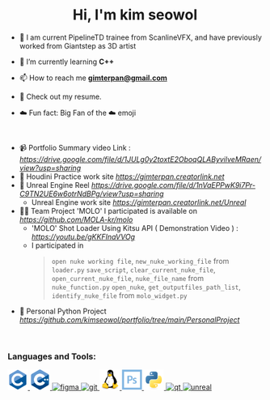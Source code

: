 <h1 align="center">Hi, I'm kim seowol</h1>

- 🔭 I am current PipelineTD trainee from ScanlineVFX, and have previously worked from Giantstep as 3D artist

- 🧐 I’m currently learning **C++**

- 📫 How to reach me **gimterpan@gmail.com**

- 📙 Check out my resume.

- ☁️ Fun fact: Big Fan of the ☁️ emoji

<br>
</p>

- 📹 Portfolio Summary video Link : *https://drive.google.com/file/d/1JULg0y2toxtE2OboqQLAByvilveMRaen/view?usp=sharing*
- 📝 Houdini Practice work site *https://gimterpan.creatorlink.net*
- 📝 Unreal Engine Reel *https://drive.google.com/file/d/1nVaEPPwK9i7Pr-C9TN2UE6w6otrNdBPg/view?usp=sharing*
  - Unreal Engine work site *https://gimterpan.creatorlink.net/Unreal*
- 👨‍💻 Team Project 'MOLO' I participated is available on *https://github.com/MOLA-kr/molo*
  - 'MOLO' Shot Loader Using Kitsu API ( Demonstration Video ) : *https://youtu.be/gKKFInaVVOg*
  - I participated in
    > `open nuke working file`, `new_nuke_working_file` from `loader.py`
    > `save_script`, `clear_current_nuke_file`, `open_current_nuke_file`, `nuke_file_name` from `nuke_function.py`
    > `open_nuke`, `get_outputfiles_path_list`, `identify_nuke_file` from `molo_widget.py`
- 📝 Personal Python Project *https://github.com/kimseowol/portfolio/tree/main/PersonalProject*

<br>
</p>

<h3 align="left">Languages and Tools:</h3>
<p align="left"> <a href="https://www.cprogramming.com/" target="_blank" rel="noreferrer"> <img src="https://raw.githubusercontent.com/devicons/devicon/master/icons/c/c-original.svg" alt="c" width="40" height="40"/> </a> <a href="https://www.w3schools.com/cpp/" target="_blank" rel="noreferrer"> <img src="https://raw.githubusercontent.com/devicons/devicon/master/icons/cplusplus/cplusplus-original.svg" alt="cplusplus" width="40" height="40"/> </a> <a href="https://www.figma.com/" target="_blank" rel="noreferrer"> <img src="https://www.vectorlogo.zone/logos/figma/figma-icon.svg" alt="figma" width="40" height="40"/> </a> <a href="https://git-scm.com/" target="_blank" rel="noreferrer"> <img src="https://www.vectorlogo.zone/logos/git-scm/git-scm-icon.svg" alt="git" width="40" height="40"/> </a> <a href="https://www.linux.org/" target="_blank" rel="noreferrer"> <img src="https://raw.githubusercontent.com/devicons/devicon/master/icons/linux/linux-original.svg" alt="linux" width="40" height="40"/> </a> <a href="https://www.photoshop.com/en" target="_blank" rel="noreferrer"> <img src="https://raw.githubusercontent.com/devicons/devicon/master/icons/photoshop/photoshop-line.svg" alt="photoshop" width="40" height="40"/> </a> <a href="https://www.python.org" target="_blank" rel="noreferrer"> <img src="https://raw.githubusercontent.com/devicons/devicon/master/icons/python/python-original.svg" alt="python" width="40" height="40"/> </a> <a href="https://www.qt.io/" target="_blank" rel="noreferrer"> <img src="https://upload.wikimedia.org/wikipedia/commons/0/0b/Qt_logo_2016.svg" alt="qt" width="40" height="40"/> </a> <a href="https://unrealengine.com/" target="_blank" rel="noreferrer"> <img src="https://raw.githubusercontent.com/kenangundogan/fontisto/036b7eca71aab1bef8e6a0518f7329f13ed62f6b/icons/svg/brand/unreal-engine.svg" alt="unreal" width="40" height="40"/> </a> </p>

